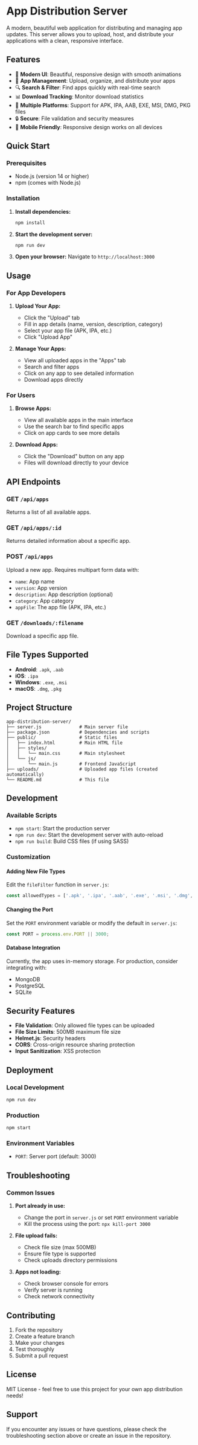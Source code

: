 # App Distribution Server

A modern, beautiful web application for distributing and managing app updates. This server allows you to upload, host, and distribute your applications with a clean, responsive interface.

## Features

- 🚀 **Modern UI**: Beautiful, responsive design with smooth animations
- 📱 **App Management**: Upload, organize, and distribute your apps
- 🔍 **Search & Filter**: Find apps quickly with real-time search
- 📊 **Download Tracking**: Monitor download statistics
- 🎯 **Multiple Platforms**: Support for APK, IPA, AAB, EXE, MSI, DMG, PKG files
- 🔒 **Secure**: File validation and security measures
- 📱 **Mobile Friendly**: Responsive design works on all devices

## Quick Start

### Prerequisites

- Node.js (version 14 or higher)
- npm (comes with Node.js)

### Installation

1. **Install dependencies:**
   ```bash
   npm install
   ```

2. **Start the development server:**
   ```bash
   npm run dev
   ```

3. **Open your browser:**
   Navigate to `http://localhost:3000`

## Usage

### For App Developers

1. **Upload Your App:**
   - Click the "Upload" tab
   - Fill in app details (name, version, description, category)
   - Select your app file (APK, IPA, etc.)
   - Click "Upload App"

2. **Manage Your Apps:**
   - View all uploaded apps in the "Apps" tab
   - Search and filter apps
   - Click on any app to see detailed information
   - Download apps directly

### For Users

1. **Browse Apps:**
   - View all available apps in the main interface
   - Use the search bar to find specific apps
   - Click on app cards to see more details

2. **Download Apps:**
   - Click the "Download" button on any app
   - Files will download directly to your device

## API Endpoints

### GET `/api/apps`
Returns a list of all available apps.

### GET `/api/apps/:id`
Returns detailed information about a specific app.

### POST `/api/apps`
Upload a new app. Requires multipart form data with:
- `name`: App name
- `version`: App version
- `description`: App description (optional)
- `category`: App category
- `appFile`: The app file (APK, IPA, etc.)

### GET `/downloads/:filename`
Download a specific app file.

## File Types Supported

- **Android**: `.apk`, `.aab`
- **iOS**: `.ipa`
- **Windows**: `.exe`, `.msi`
- **macOS**: `.dmg`, `.pkg`

## Project Structure

```
app-distribution-server/
├── server.js              # Main server file
├── package.json           # Dependencies and scripts
├── public/                # Static files
│   ├── index.html         # Main HTML file
│   ├── styles/
│   │   └── main.css       # Main stylesheet
│   └── js/
│       └── main.js        # Frontend JavaScript
├── uploads/               # Uploaded app files (created automatically)
└── README.md              # This file
```

## Development

### Available Scripts

- `npm start`: Start the production server
- `npm run dev`: Start the development server with auto-reload
- `npm run build`: Build CSS files (if using SASS)

### Customization

#### Adding New File Types
Edit the `fileFilter` function in `server.js`:

```javascript
const allowedTypes = ['.apk', '.ipa', '.aab', '.exe', '.msi', '.dmg', '.pkg', '.your-extension'];
```

#### Changing the Port
Set the `PORT` environment variable or modify the default in `server.js`:

```javascript
const PORT = process.env.PORT || 3000;
```

#### Database Integration
Currently, the app uses in-memory storage. For production, consider integrating with:
- MongoDB
- PostgreSQL
- SQLite

## Security Features

- **File Validation**: Only allowed file types can be uploaded
- **File Size Limits**: 500MB maximum file size
- **Helmet.js**: Security headers
- **CORS**: Cross-origin resource sharing protection
- **Input Sanitization**: XSS protection

## Deployment

### Local Development
```bash
npm run dev
```

### Production
```bash
npm start
```

### Environment Variables
- `PORT`: Server port (default: 3000)

## Troubleshooting

### Common Issues

1. **Port already in use:**
   - Change the port in `server.js` or set `PORT` environment variable
   - Kill the process using the port: `npx kill-port 3000`

2. **File upload fails:**
   - Check file size (max 500MB)
   - Ensure file type is supported
   - Check uploads directory permissions

3. **Apps not loading:**
   - Check browser console for errors
   - Verify server is running
   - Check network connectivity

## Contributing

1. Fork the repository
2. Create a feature branch
3. Make your changes
4. Test thoroughly
5. Submit a pull request

## License

MIT License - feel free to use this project for your own app distribution needs!

## Support

If you encounter any issues or have questions, please check the troubleshooting section above or create an issue in the repository. 